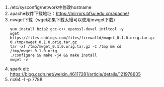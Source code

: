 1. /etc/sysconfig/network中修改hostname
2. apache软件下载地址：https://mirrors.bfsu.edu.cn/apache/
3. mwget下载（wget如果下载太慢可以使用mwget下载）
   ```text
   yum install bzip2 gcc-c++ openssl-devel intltool -y
   wget https://files.cnblogs.com/files/firewalld/mwget_0.1.0.orig.tar.gz -O /tmp/mwget_0.1.0.orig.tar.gz
   tar -xf /tmp/mwget_0.1.0.orig.tar.gz -C /tmp && cd /tmp/mwget_0.1.0.orig
   ./configure && make -j4 && make install
   mwget -v
   ```
4. spark elt: https://blog.csdn.net/weixin_46117281/article/details/121978605
5. nc64 -l -p 7788